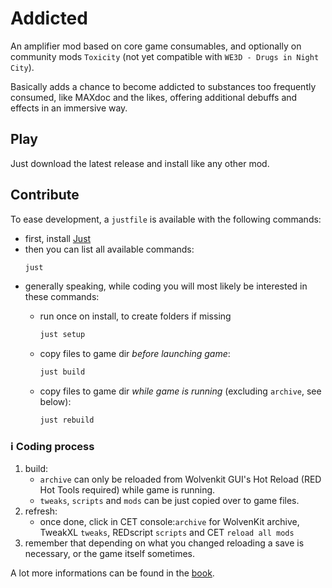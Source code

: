 # Addicted

An amplifier mod based on core game consumables, and optionally on community mods `Toxicity` (not yet compatible with `WE3D - Drugs in Night City`).

Basically adds a chance to become addicted to substances too frequently consumed, like MAXdoc and the likes, offering additional debuffs and effects in an immersive way.

## Play

Just download the latest release and install like any other mod.

## Contribute

To ease development, a `justfile` is available with the following commands:

- first, install [Just](https://just.systems/man/en/chapter_4.html?highlight=brew#packages)
- then you can list all available commands:
  ```sh
  just
  ```
- generally speaking, while coding you will most likely be interested in these commands:
  - run once on install, to create folders if missing

    ```sh
    just setup
    ```

  - copy files to game dir *before launching game*:

    ```sh
    just build
    ```

  - copy files to game dir *while game is running* (excluding `archive`, see below):

    ```sh
    just rebuild
    ```

### ℹ️ Coding process
1. build:
   - `archive` can only be reloaded from Wolvenkit GUI's Hot Reload (RED Hot Tools required) while game is running.
   - `tweaks`, `scripts` and `mods` can be just copied over to game files.
2. refresh:
   - once done, click in CET console:`archive` for WolvenKit archive, TweakXL `tweaks`, REDscript `scripts` and CET `reload all mods`
3. remember that depending on what you changed reloading a save is necessary, or the game itself sometimes.

A lot more informations can be found in the [book](https://cyb3rpsych0s1s.github.io/4ddicted).
